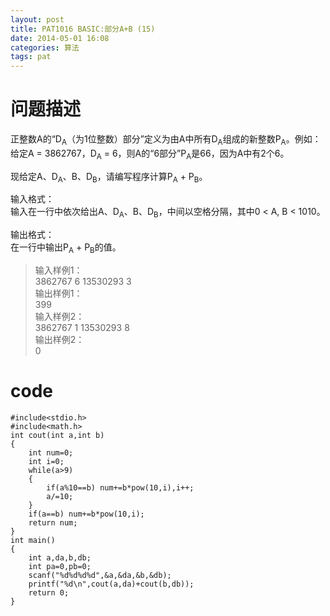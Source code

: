 ```yaml
---
layout: post
title: PAT1016 BASIC:部分A+B (15)
date: 2014-05-01 16:08
categories: 算法
tags: pat
---
```


# 问题描述
正整数A的“D<sub>A</sub>（为1位整数）部分”定义为由A中所有D<sub>A</sub>组成的新整数P<sub>A</sub>。例如：给定A = 3862767，D<sub>A</sub> = 6，则A的“6部分”P<sub>A</sub>是66，因为A中有2个6。

现给定A、D<sub>A</sub>、B、D<sub>B</sub>，请编写程序计算P<sub>A</sub> + P<sub>B</sub>。

输入格式：  
输入在一行中依次给出A、D<sub>A</sub>、B、D<sub>B</sub>，中间以空格分隔，其中0 < A, B < 1010。

输出格式：  
在一行中输出P<sub>A</sub> + P<sub>B</sub>的值。

>输入样例1：  
3862767 6 13530293 3  
输出样例1：  
399  
输入样例2：  
3862767 1 13530293 8  
输出样例2：  
0

# code
```
#include<stdio.h>
#include<math.h>
int cout(int a,int b)
{
    int num=0;
    int i=0;
    while(a>9)
    {
        if(a%10==b) num+=b*pow(10,i),i++;
        a/=10;
    }
    if(a==b) num+=b*pow(10,i);
    return num;
}
int main()
{
    int a,da,b,db;
    int pa=0,pb=0;
    scanf("%d%d%d%d",&a,&da,&b,&db);
    printf("%d\n",cout(a,da)+cout(b,db));
    return 0;
}
```